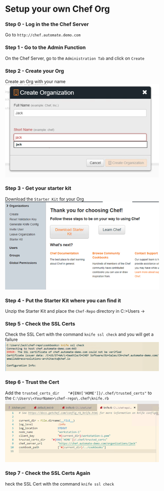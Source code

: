 # Setup your own Chef Org

### Step 0 - Log in the the Chef Server
Go to ```http://chef.automate.demo.com```

### Step 1 - Go to the Admin Function
On the Chef Server, go to the ```Administration Tab``` and click on ```Create```

### Step 2 - Create your Org
Create an Org with your name
![Org](/images/org.png)

### Step 3 - Get your starter kit
Download the ```Starter Kit``` for your Org
![StarterKit](/images/starterkit.png)

### Step 4 - Put the Starter Kit where you can find it
Unzip the Starter Kit and place the ```Chef-Repo``` directory in C:>Users -> <YourName> 

### Step 5 - Check the SSL Certs
Check the SSL Cert with the command ```knife ssl check``` and you will get a failure
![ssl](/images/sslcheck.png)

### Step 6 - Trust the Cert
Add the ```trusted_certs_dir    "#{ENV['HOME']}/.chef/trusted_certs"``` to the ```C:\Users\<YourName>\chef-repo\.chef\knife.rb```
![knife](/images/knife.png)

### Step 7 - Check the SSL Certs Again
heck the SSL Cert with the command ```knife ssl check```
